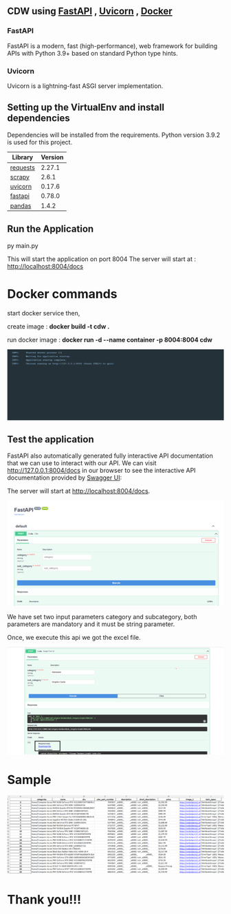 ## CDW using [FastAPI](https://fastapi.tiangolo.com/) , [Uvicorn](https://www.uvicorn.org/#introduction) , [Docker]('https://www.docker.com/')


### FastAPI

FastAPI is a modern, fast (high-performance), web framework for building APIs with Python 3.9+ based on standard Python type hints.


### Uvicorn

Uvicorn is a lightning-fast ASGI server implementation.


## Setting up the VirtualEnv and install dependencies

Dependencies will be installed from the requirements. Python version 3.9.2 is used for this project.

| Library | Version |
| ------ | ------ |
| [requests](https://pypi.org/project/requests/)                | 2.27.1    |
| [scrapy](https://pypi.org/project/Scrapy/)                    | 2.6.1     |
| [uvicorn](https://pypi.org/project/uvicorn/)                  | 0.17.6    |
| [fastapi](https://pypi.org/project/fastapi/)                  | 0.78.0    |
| [pandas](https://pypi.org/project/pandas/)                    | 1.4.2     |


## Run the Application

py main.py

This will start the application on port 8004
The server will start at : <http://localhost:8004/docs>


# Docker commands 

start docker service then,

create image :  <b>docker build -t cdw . </b>

run docker image :  <b>docker run -d --name container -p 8004:8004 cdw </b>

![alt text](docker.png)

## Test the application

FastAPI also automatically generated fully interactive API documentation that we can use to interact with our API. 
We can visit http://127.0.0.1:8004/docs in our browser to see the interactive API documentation provided by [Swagger UI](https://github.com/swagger-api/swagger-ui):

The server will start at <http://localhost:8004/docs>.

![alt text](fastAPI.png)

We have set two input parameters category and subcategory, both parameters are mandatory and it must be string parameter.

Once, we execute this api we got the excel file.

![alt text](download.png)

# Sample

![alt text](sample.png)

# Thank you!!!
